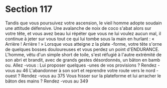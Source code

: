 # Section 117

Tandis que vous poursuivez votre ascension, le vieil homme
adopte soudain une attitude défensive. Une avalanche de noix de
coco s'abat alors sur votre tête, et vous avez beau lui répéter que
vous ne lui voulez aucun mal, il continue à jeter sur vous tout ce
qui lui tombe sous la main en hurlant : « Arrière ! Arrière ! »
Lorsque vous atteigne z la plate -forme, votre tête s'orne de
quelques bosses douloureuses et vous perdez un point
d'ENDURANCE. L'homme, vêtu d'un simple short de toile, s'est
réfugié à l'autre extrémité de son abri et brandit, avec de grands
gestes désordonnés, un bâton en bamb ou. Allez -vous :
Lui proposer quelques -unes de vos provisions ? Rendez -vous au  46
L'abandonner à son sort et reprendre votre route vers le nord -ouest
? Rendez -vous au  375
Vous hisser sur la plateforme et lui arracher le bâton des mains ?
Rendez -vous au  349